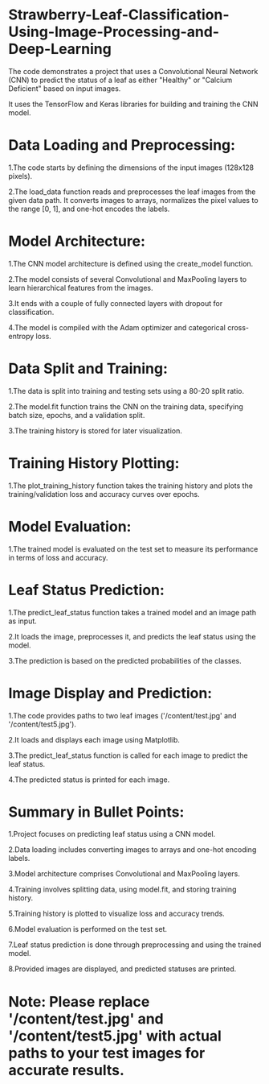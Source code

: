 # Strawberry-Leaf-Classification-Using-Image-Processing-and-Deep-Learning

The code demonstrates a project that uses a Convolutional Neural Network (CNN) to predict the status of a leaf as either "Healthy" or "Calcium Deficient" based on input images.

It uses the TensorFlow and Keras libraries for building and training the CNN model.

# Data Loading and Preprocessing:

1.The code starts by defining the dimensions of the input images (128x128 pixels).

2.The load_data function reads and preprocesses the leaf images from the given data path. It converts images to arrays, normalizes the pixel values to the range [0, 1], and one-hot encodes the labels.

# Model Architecture:

1.The CNN model architecture is defined using the create_model function.

2.The model consists of several Convolutional and MaxPooling layers to learn hierarchical features from the images.

3.It ends with a couple of fully connected layers with dropout for classification.

4.The model is compiled with the Adam optimizer and categorical cross-entropy loss.

# Data Split and Training:

1.The data is split into training and testing sets using a 80-20 split ratio.

2.The model.fit function trains the CNN on the training data, specifying batch size, epochs, and a validation split.

3.The training history is stored for later visualization.

# Training History Plotting:

1.The plot_training_history function takes the training history and plots the training/validation loss and accuracy curves over epochs.

# Model Evaluation:

1.The trained model is evaluated on the test set to measure its performance in terms of loss and accuracy.

# Leaf Status Prediction:

1.The predict_leaf_status function takes a trained model and an image path as input.

2.It loads the image, preprocesses it, and predicts the leaf status using the model.

3.The prediction is based on the predicted probabilities of the classes.

# Image Display and Prediction:

1.The code provides paths to two leaf images ('/content/test.jpg' and '/content/test5.jpg').

2.It loads and displays each image using Matplotlib.

3.The predict_leaf_status function is called for each image to predict the leaf status.

4.The predicted status is printed for each image.

# Summary in Bullet Points:

1.Project focuses on predicting leaf status using a CNN model.

2.Data loading includes converting images to arrays and one-hot encoding labels.

3.Model architecture comprises Convolutional and MaxPooling layers.

4.Training involves splitting data, using model.fit, and storing training history.

5.Training history is plotted to visualize loss and accuracy trends.

6.Model evaluation is performed on the test set.

7.Leaf status prediction is done through preprocessing and using the trained model.

8.Provided images are displayed, and predicted statuses are printed.

# Note: Please replace '/content/test.jpg' and '/content/test5.jpg' with actual paths to your test images for accurate results.
